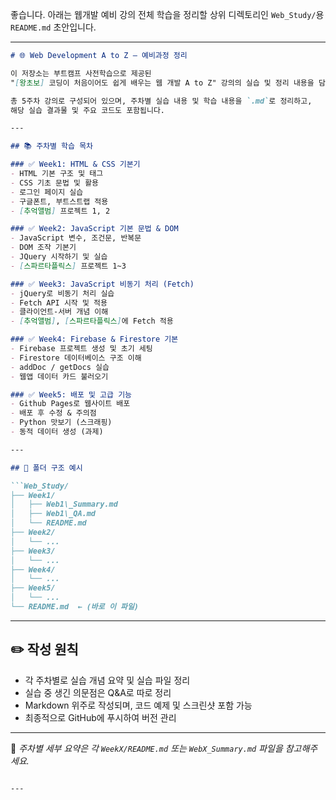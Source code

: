 좋습니다. 아래는 웹개발 예비 강의 전체 학습을 정리할 상위 디렉토리인 `Web_Study/`용 `README.md` 초안입니다.

---

```markdown
# 🌐 Web Development A to Z – 예비과정 정리

이 저장소는 부트캠프 사전학습으로 제공된  
"[왕초보] 코딩이 처음이어도 쉽게 배우는 웹 개발 A to Z" 강의의 실습 및 정리 내용을 담고 있습니다.

총 5주차 강의로 구성되어 있으며, 주차별 실습 내용 및 학습 내용을 `.md`로 정리하고,  
해당 실습 결과물 및 주요 코드도 포함됩니다.

---

## 📚 주차별 학습 목차

### ✅ Week1: HTML & CSS 기본기
- HTML 기본 구조 및 태그
- CSS 기초 문법 및 활용
- 로그인 페이지 실습
- 구글폰트, 부트스트랩 적용
- [추억앨범] 프로젝트 1, 2

### ✅ Week2: JavaScript 기본 문법 & DOM
- JavaScript 변수, 조건문, 반복문
- DOM 조작 기본기
- JQuery 시작하기 및 실습
- [스파르타플릭스] 프로젝트 1~3

### ✅ Week3: JavaScript 비동기 처리 (Fetch)
- jQuery로 비동기 처리 실습
- Fetch API 시작 및 적용
- 클라이언트-서버 개념 이해
- [추억앨범], [스파르타플릭스]에 Fetch 적용

### ✅ Week4: Firebase & Firestore 기본
- Firebase 프로젝트 생성 및 초기 세팅
- Firestore 데이터베이스 구조 이해
- addDoc / getDocs 실습
- 웹앱 데이터 카드 불러오기

### ✅ Week5: 배포 및 고급 기능
- Github Pages로 웹사이트 배포
- 배포 후 수정 & 주의점
- Python 맛보기 (스크래핑)
- 동적 데이터 생성 (과제)

---

## 📁 폴더 구조 예시

```Web_Study/
├── Week1/
│   ├── Web1\_Summary.md
│   ├── Web1\_QA.md
│   └── README.md
├── Week2/
│   └── ...
├── Week3/
│   └── ...
├── Week4/
│   └── ...
├── Week5/
│   └── ...
└── README.md  ← (바로 이 파일)
```
---

## ✏️ 작성 원칙

- 각 주차별로 실습 개념 요약 및 실습 파일 정리
- 실습 중 생긴 의문점은 Q&A로 따로 정리
- Markdown 위주로 작성되며, 코드 예제 및 스크린샷 포함 가능
- 최종적으로 GitHub에 푸시하여 버전 관리

---

📌 *주차별 세부 요약은 각 `WeekX/README.md` 또는 `WebX_Summary.md` 파일을 참고해주세요.*
```

---

